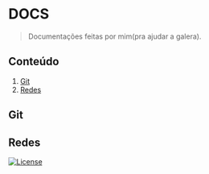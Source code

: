 # DOCS
> Documentações feitas por mim(pra ajudar a galera).

## Conteúdo
1. [Git](#git)
2. [Redes](#redes)

## Git

## Redes

[![License](http://img.shields.io/:license-mit-blue.svg?style=flat-square)](http://badges.mit-license.org)

